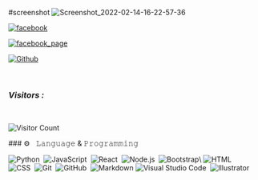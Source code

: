

#screenshot
![Screenshot_2022-02-14-16-22-57-36](https://user-images.githubusercontent.com/87250241/153917339-2ad2d606-8567-496a-a327-ec532772a929.PNG)



[![facebook](https://img.shields.io/badge/facebook-Mehadi_Hasan_Shanto-lightgreen.svg?style=for-the-badge&logo=python.svg)](https://www.facebook.com/THA.BLACK.SHADOW)

[![facebook_page](https://img.shields.io/badge/facebook-PAGE:_BLACK_SHADOW-lightgreen.svg?style=for-the-badge&logo=python.svg)](https://www.facebook.com/BLACK.SHADOW.0021)

 

 [![Github](https://img.shields.io/badge/Github-SHANTO-143green?style=for-the-badge&logo=github)](https://github.com/Mehadi-Hasan-Shanto)


 
 ​<h3><b><i>Visitors :</i></b></h3> 
  
 ​<br> 
  
  
 ​![​Visitor Count​](https://profile-counter.glitch.me/Mehadi-Hasan-Shanto/count.svg)

###​ ​⚙️ ​&nbsp;​ 𝙻𝚊𝚗𝚐𝚞𝚊𝚐𝚎 & 𝙿𝚛𝚘𝚐𝚛𝚊𝚖𝚖𝚒𝚗𝚐
  
![Python](https://img.shields.io/badge/-Python-05122A?style=flat&logo=python)​&nbsp;
![​JavaScript​](https://img.shields.io/badge/-JavaScript-05122A?style=flat&logo=javascript)​&nbsp; 
![​React​](https://img.shields.io/badge/-React-05122A?style=flat&logo=react)​&nbsp; 
![​Node.js​](https://img.shields.io/badge/-Node.js-05122A?style=flat&logo=node.js)​&nbsp; 
![​Bootstrap​](https://img.shields.io/badge/-Bootstrap-05122A?style=flat&logo=bootstrap&logoColor=563D7C)\ 
![​HTML​](https://img.shields.io/badge/-HTML-05122A?style=flat&logo=HTML5)​&nbsp;  
![​CSS​](https://img.shields.io/badge/-CSS-05122A?style=flat&logo=CSS3&logoColor=1572B6)​&nbsp; 
![​Git​](https://img.shields.io/badge/-Git-05122A?style=flat&logo=git)​&nbsp; 
![​GitHub​](https://img.shields.io/badge/-GitHub-05122A?style=flat&logo=github)​&nbsp; 
![​Markdown​](https://img.shields.io/badge/-Markdown-05122A?style=flat&logo=markdown) 
![​Visual Studio Code​](https://img.shields.io/badge/-Visual%20Studio%20Code-05122A?style=flat&logo=visual-studio-code&logoColor=007ACC)​&nbsp; 
![​Illustrator​](https://img.shields.io/badge/-Illustrator-05122A?style=flat&logo=adobe-illustrator)​&nbsp; 
